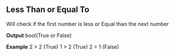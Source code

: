 ## Less Than or Equal To

Will check if the first number is less or Equal than the next number
<br>

**Output**
bool(True or False)
<br>

**Example**
2 > 2 (True) 
1 > 2 (True) 
2 > 1 (False)